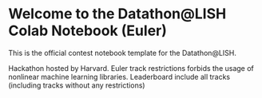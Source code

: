 # Welcome to the Datathon@LISH Colab Notebook (Euler)
This is the official contest notebook template for the Datathon@LISH.


Hackathon hosted by Harvard. Euler track restrictions forbids the usage of nonlinear machine learning libraries. Leaderboard include all tracks (including tracks without any restrictions)

